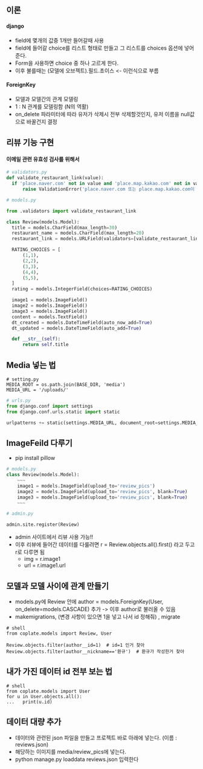 ## 이론
#### django
* field에 몇개의 값중 1개만 들어갈때 사용
* field에 들어갈 choice를 리스트 형태로 만들고 그 리스트를 choices 옵션에 넣어준다.
* Form을 사용하면 choice 중 하나 고르게 한다.
* 이후 불를때는 (모델에 오브젝트).필드.초이스  <- 이런식으로 부름

#### ForeignKey
* 모델과 모델간의 관계 모델링
* 1 : N 관계를 모델링함 (N의 역활)
* on_delete 파라미터에 따라 유저가 삭제시 전부 삭제할것인지, 유저 이름을 null값으로 바꿀건지 결정


## 리뷰 기능 구현
#### 이메일 관련 유효성 검사를 위해서
```python
# validators.py 
def validate_restaurant_link(value):
  if 'place.naver.com' not in value and 'place.map.kakao.com' not in value:
      raise ValidationError('place.naver.com 또는 place.map.kakao.com이 들어가야 합니다.')
```

```python
# models.py

from .validators import validate_restaurant_link

class Review(models.Model):
  title = models.CharField(max_length=30)
  restaurant_name = models.CharField(max_length=20)
  restaurant_link = models.URLField(validators=[validate_restaurant_link])

  RATING_CHOICES = [
      (1,1),
      (2,2),
      (3,3),
      (4,4),
      (5,5),
  ]
  rating = models.IntegerField(choices=RATING_CHOICES)

  image1 = models.ImageField()
  image2 = models.ImageField()
  image3 = models.ImageField()
  content = models.TextField()
  dt_created = models.DateTimeField(auto_now_add=True)
  dt_updated = models.DateTimeField(auto_add=True)

  def __str__(self):
      return self.title
```

## Media 넣는 법
```
# setting.py
MEDIA_ROOT = os.path.join(BASE_DIR, 'media')
MEDIA_URL = '/uploads/'
```
```python
# urls.py
from django.conf import settings
from django.conf.urls.static import static

urlpatterns += static(settings.MEDIA_URL, document_root=settings.MEDIA_URL)
```

## ImageFeild 다루기
* pip install pillow
```python
# models.py
class Review(models.Model):
    ~~~
    image1 = models.ImageField(upload_to='review_pics')
    image2 = models.ImageField(upload_to='review_pics', blank=True)
    image3 = models.ImageField(upload_to='review_pics', blank=True)
    ~~~
```
```python
# admin.py

admin.site.register(Review)
```
* admin 사이트에서 리뷰 사용 가능!!
* 이후 리뷰에 들어간 데이터를 다룰려면 r = Review.objects.all().first() 라고 두고 r로 다루면 됨
    * img = r.image1
    * url = r.image1.url


## 모델과 모델 사이에 관계 만들기
* models.py에 Review 안에 author = models.ForeignKey(User, on_delete=models.CASCADE) 추가 -> 이후 author로 불러올 수 있음
* makemigrations, (변경 사항이 있으면 1을 넣고 나서 id 정해줘) , migrate
```
# shell
from coplate.models import Review, User

Review.objects.filter(author__id=1)  # id=1 인거 찾아
Review.objects.filter(author__nickname=='환규')  # 환규가 작성한거 찾아
```



## 내가 가진 데이터 id 전부 보는 법
```
# shell
from coplate.models import User
for u in User.objects.all():
...   print(u.id)
```


## 데이터 대량 추가
* 데이터와 관련된 json 파일을 만들고 프로젝트 바로 아래에 넣는다. (이름 : reviews.json)
* 해당하는 이미지를 media/review_pics에 넣는다.
* python manage.py loaddata reviews.json 입력한다
